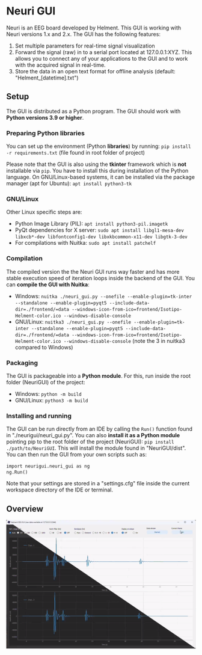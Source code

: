 # Neuri GUI

Neuri is an EEG board developed by Helment. This GUI is working with Neuri versions 1.x and 2.x. The GUI has the following features:
1. Set multiple parameters for real-time signal visualization
2. Forward the signal (raw) in to a serial port located at 127.0.0.1:XYZ. This allows you to connect any of your applications to the GUI and to work with the acquired signal in real-time.
3. Store the data in an open text format for offline analysis (default: "Helment_[datetime].txt")

## Setup

The GUI is distributed as a Python program. The GUI should work with **Python versions 3.9 or higher**.

### Preparing Python libraries

You can set up the environment (Python **libraries**) by running:
`pip install -r requirements.txt` (file found in root folder of project)

Please note that the GUI is also using the **tkinter** framework which is **not** installable via `pip`. You have to install this during installation of the Python language. On GNU/Linux-based systems, it can be installed via the package manager (apt for Ubuntu):
`apt install python3-tk`

### GNU/Linux

Other Linux specific steps are:
- Python Image Library (PIL): `apt install python3-pil.imagetk`
- PyQt dependencies for X server: `sudo apt install libgl1-mesa-dev libxcb*-dev libfontconfig1-dev libxkbcommon-x11-dev libgtk-3-dev`
- For compilations with Nuitka: `sudo apt install patchelf`

### Compilation

The compiled version the the Neuri GUI runs way faster and has more stable  execution speed of iteration loops inside the backend of the GUI. You can **compile the GUI with Nuitka**:
- Windows: `nuitka ./neuri_gui.py --onefile --enable-plugin=tk-inter --standalone --enable-plugin=pyqt5 --include-data-dir=./frontend/=data --windows-icon-from-ico=frontend/Isotipo-Helment-color.ico --windows-disable-console`
- GNU/Linux: `nuitka3 ./neuri_gui.py --onefile --enable-plugin=tk-inter --standalone --enable-plugin=pyqt5 --include-data-dir=./frontend/=data --windows-icon-from-ico=frontend/Isotipo-Helment-color.ico --windows-disable-console` (note the 3 in nuitka3 compared to Windows)

### Packaging

The GUI is packageable into a **Python module**. For this, run inside the root folder (NeuriGUI) of the project:
- Windows: `python -m build`
- GNU/Linux: `python3 -m build`

### Installing and running

The GUI can be run directly from an IDE by calling the `Run()` function found in "./neurigui/neuri_gui.py".
You can also **install it as a Python module** pointing pip to the root folder of the project (NeuriGUI): `pip install ./path/to/NeuriGUI`. This will install the module found in "NeuriGUI/dist". You can then run the GUI from your own scripts such as:
```
import neurigui.neuri_gui as ng
ng.Run()
```

Note that your settings are stored in a "settings.cfg" file inside the current workspace directory of the IDE or terminal.

## Overview
![Main view of GUI](./neurigui/assets/Neuri_GUI_main_window.png)
